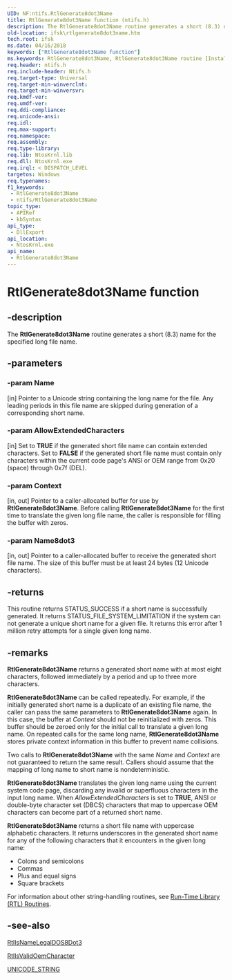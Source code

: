 ```yaml
---
UID: NF:ntifs.RtlGenerate8dot3Name
title: RtlGenerate8dot3Name function (ntifs.h)
description: The RtlGenerate8dot3Name routine generates a short (8.3) name for the specified long file name.
old-location: ifsk\rtlgenerate8dot3name.htm
tech.root: ifsk
ms.date: 04/16/2018
keywords: ["RtlGenerate8dot3Name function"]
ms.keywords: RtlGenerate8dot3Name, RtlGenerate8dot3Name routine [Installable File System Drivers], ifsk.rtlgenerate8dot3name, ntifs/RtlGenerate8dot3Name, rtlref_e28a5c45-d430-43a7-89f8-4f193971715c.xml
req.header: ntifs.h
req.include-header: Ntifs.h
req.target-type: Universal
req.target-min-winverclnt: 
req.target-min-winversvr: 
req.kmdf-ver: 
req.umdf-ver: 
req.ddi-compliance: 
req.unicode-ansi: 
req.idl: 
req.max-support: 
req.namespace: 
req.assembly: 
req.type-library: 
req.lib: NtosKrnl.lib
req.dll: NtosKrnl.exe
req.irql: < DISPATCH_LEVEL
targetos: Windows
req.typenames: 
f1_keywords:
 - RtlGenerate8dot3Name
 - ntifs/RtlGenerate8dot3Name
topic_type:
 - APIRef
 - kbSyntax
api_type:
 - DllExport
api_location:
 - NtosKrnl.exe
api_name:
 - RtlGenerate8dot3Name
---
```


# RtlGenerate8dot3Name function


## -description

The <b>RtlGenerate8dot3Name</b> routine generates a short (8.3) name for the specified long file name.

## -parameters

### -param Name 

[in]
Pointer to a Unicode string containing the long name for the file. Any leading periods in this file name are skipped during generation of a corresponding short name.

### -param AllowExtendedCharacters 

[in]
Set to <b>TRUE</b> if the generated short file name can contain extended characters. Set to <b>FALSE</b> if the generated short file name must contain only characters within the current code page's ANSI or OEM range from 0x20 (space) through 0x7f (DEL).

### -param Context 

[in, out]
Pointer to a caller-allocated buffer for use by <b>RtlGenerate8dot3Name</b>. Before calling <b>RtlGenerate8dot3Name</b> for the first time to translate the given long file name, the caller is responsible for filling the buffer with zeros.

### -param Name8dot3 

[in, out]
Pointer to a caller-allocated buffer to receive the generated short file name. The size of this buffer must be at least 24 bytes (12 Unicode characters).

## -returns

This routine returns STATUS_SUCCESS if a short name is successfully generated. It returns STATUS_FILE_SYSTEM_LIMITATION if the system can not generate a unique short name for a given file. It returns this error after 1 million retry attempts for a single given long name.

## -remarks

<b>RtlGenerate8dot3Name</b> returns a generated short name with at most eight characters, followed immediately by a period and up to three more characters. 

<b>RtlGenerate8dot3Name</b> can be called repeatedly. For example, if the initially generated short name is a duplicate of an existing file name, the caller can pass the same parameters to <b>RtlGenerate8dot3Name</b> again. In this case, the buffer at <i>Context</i> should not be reinitialized with zeros. This buffer should be zeroed only for the initial call to translate a given long name. On repeated calls for the same long name, <b>RtlGenerate8dot3Name</b> stores private context information in this buffer to prevent name collisions. 

Two calls to <b>RtlGenerate8dot3Name</b> with the same <i>Name</i> and <i>Context</i> are not guaranteed to return the same result. Callers should assume that the mapping of long name to short name is nondeterministic. 

<b>RtlGenerate8dot3Name</b> translates the given long name using the current system code page, discarding any invalid or superfluous characters in the input long name. When <i>AllowExtendedCharacters</i> is set to <b>TRUE</b>, ANSI or double-byte character set (DBCS) characters that map to uppercase OEM characters can become part of a returned short name. 

<b>RtlGenerate8dot3Name</b> returns a short file name with uppercase alphabetic characters. It returns underscores in the generated short name for any of the following characters that it encounters in the given long name:

<ul>
<li>
Colons and semicolons 

</li>
<li>
Commas 

</li>
<li>
Plus and equal signs 

</li>
<li>
Square brackets 

</li>
</ul>
For information about other string-handling routines, see <a href="/windows-hardware/drivers/ddi/_kernel/#run-time-library-rtl-routines">Run-Time Library (RTL) Routines</a>.

## -see-also

<a href="/windows-hardware/drivers/ddi/ntifs/nf-ntifs-rtlisnamelegaldos8dot3">RtlIsNameLegalDOS8Dot3</a>



<a href="/windows-hardware/drivers/ddi/ntifs/nf-ntifs-rtlisvalidoemcharacter">RtlIsValidOemCharacter</a>



<a href="/windows/win32/api/ntdef/ns-ntdef-_unicode_string">UNICODE_STRING</a>

